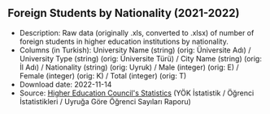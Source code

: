 ## Foreign Students by Nationality (2021-2022)

+ Description: Raw data (originally .xls, converted to .xlsx) of number of foreign students in higher education institutions by nationality.
+ Columns (in Turkish): University Name (string) (orig: Üniversite Adı) / University Type (string) (orig: Üniversite Türü) / City Name (string) (orig: İl Adı) / Nationality (string) (orig: Uyruk) / Male (integer) (orig: E) / Female (integer) (orig: K) / Total (integer) (orig: T)
+ Download date: 2022-11-14
+ Source: [Higher Education Council's Statistics](https://istatistik.yok.gov.tr/) (YÖK İstatistik / Öğrenci İstatistikleri / Uyruğa Göre Öğrenci Sayıları Raporu)